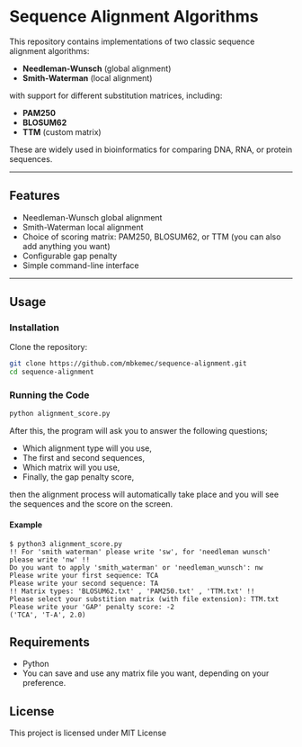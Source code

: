 
# Sequence Alignment Algorithms

This repository contains implementations of two classic sequence alignment algorithms:

- **Needleman-Wunsch** (global alignment)
- **Smith-Waterman** (local alignment)

with support for different substitution matrices, including:

- **PAM250**
- **BLOSUM62**
- **TTM** (custom matrix)

These are widely used in bioinformatics for comparing DNA, RNA, or protein sequences.

---

## Features

- Needleman-Wunsch global alignment  
- Smith-Waterman local alignment  
- Choice of scoring matrix: PAM250, BLOSUM62, or TTM (you can also add anything you want)
- Configurable gap penalty  
- Simple command-line interface

---

## Usage

### Installation

Clone the repository:

```bash
git clone https://github.com/mbkemec/sequence-alignment.git
cd sequence-alignment 
```

### Running the Code

```bash
python alignment_score.py 
```

After this, the program will ask you to answer the following questions;

- Which alignment type will you use,
- The first and second sequences,
- Which matrix will you use,
- Finally, the gap penalty score,

then the alignment process will automatically take place and you will see the sequences and the score on the screen.


#### Example
```text
$ python3 alignment_score.py
!! For 'smith waterman' please write 'sw', for 'needleman wunsch' please write 'nw' !!
Do you want to apply 'smith_waterman' or 'needleman_wunsch': nw
Please write your first sequence: TCA
Please write your second sequence: TA
!! Matrix types: 'BLOSUM62.txt' , 'PAM250.txt' , 'TTM.txt' !!
Please select your substition matrix (with file extension): TTM.txt
Please write your 'GAP' penalty score: -2
('TCA', 'T-A', 2.0) 
```


## Requirements

- Python 
- You can save and use any matrix file you want, depending on your preference.

## License

This project is licensed under MIT License
